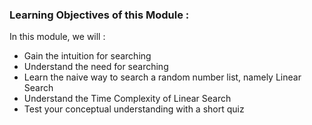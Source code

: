 ### Learning Objectives of this Module :

In this module, we will :

   - Gain the intuition for searching
   - Understand the need for searching
   - Learn the naive way to search a random number list, namely Linear Search
   - Understand the Time Complexity of Linear Search
   - Test your conceptual understanding with a short quiz


